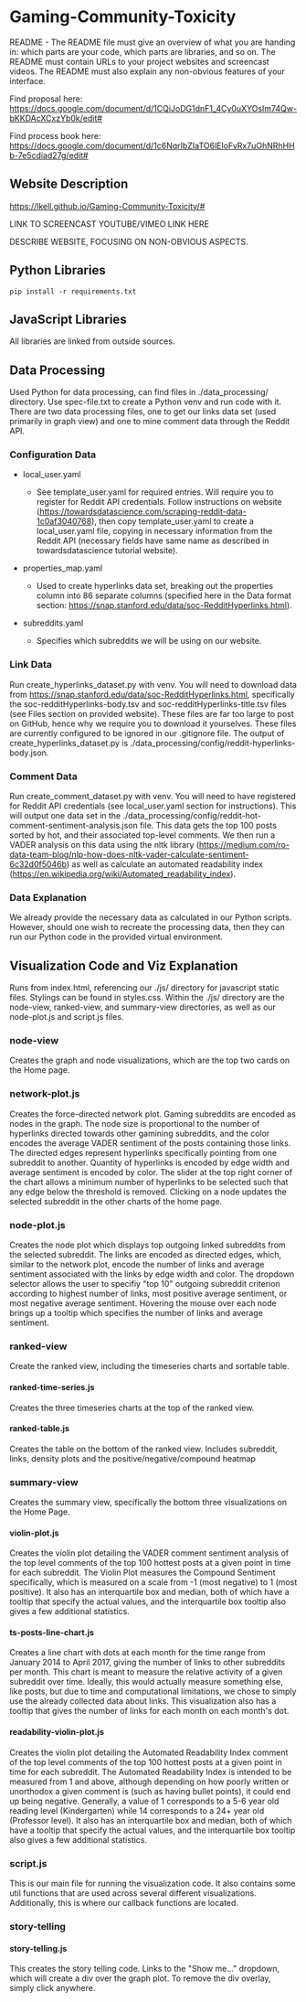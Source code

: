 ﻿# Gaming-Community-Toxicity
 
README - The README file must give an overview of what you are handing in: which parts are your code, which parts are libraries, and so on. The README must contain URLs to your project websites and screencast videos. The README must also explain any non-obvious features of your interface.

Find proposal here: https://docs.google.com/document/d/1CQiJoDG1dnF1_4Cy0uXYOsIm74Qw-bKKDAcXCxzYb0k/edit#
 
Find process book here: https://docs.google.com/document/d/1c6NqrIbZIaTO6lEIoFvRx7uOhNRhHHb-7e5cdiad27g/edit#

## Website Description
https://lkell.github.io/Gaming-Community-Toxicity/#

LINK TO SCREENCAST YOUTUBE/VIMEO LINK HERE

DESCRIBE WEBSITE, FOCUSING ON NON-OBVIOUS ASPECTS.

## Python Libraries
`pip install -r requirements.txt`

## JavaScript Libraries
All libraries are linked from outside sources.

## Data Processing
Used Python for data processing, can find files in ./data_processing/ directory. Use spec-file.txt to create a Python venv and run code with it. There are two data processing files, one to get our links data set (used primarily in graph view) and one to mine comment data through the Reddit API. 

### Configuration Data

- local_user.yaml
	- See template_user.yaml for required entries. Will require you to register for Reddit API credentials. Follow instructions on website (https://towardsdatascience.com/scraping-reddit-data-1c0af3040768), then copy template_user.yaml to create a local_user.yaml file, copying in necessary information from the Reddit API (necessary fields have same name as described in towardsdatascience tutorial website).

- properties_map.yaml
	- Used to create hyperlinks data set, breaking out the properties column into 86 separate columns (specified here in the Data format section: https://snap.stanford.edu/data/soc-RedditHyperlinks.html).

- subreddits.yaml
	- Specifies which subreddits we will be using on our website.

### Link Data
Run create_hyperlinks_dataset.py with venv. You will need to download data from https://snap.stanford.edu/data/soc-RedditHyperlinks.html, specifically the soc-redditHyperlinks-body.tsv and soc-redditHyperlinks-title.tsv files (see Files section on provided website). These files are far too large to post on GitHub, hence why we require you to download it yourselves. These files are currently configured to be ignored in our .gitignore file. The output of create_hyperlinks_dataset.py is ./data_processing/config/reddit-hyperlinks-body.json. 

### Comment Data
Run create_comment_dataset.py with venv. You will need to have registered for Reddit API credentials (see local_user.yaml section for instructions). This will output one data set in the ./data_processing/config/reddit-hot-comment-sentiment-analysis.json file. This data gets the top 100 posts sorted by hot, and their associated top-level comments. We then run a VADER analysis on this data using the nltk library (https://medium.com/ro-data-team-blog/nlp-how-does-nltk-vader-calculate-sentiment-6c32d0f5046b) as well as calculate an automated readability index (https://en.wikipedia.org/wiki/Automated_readability_index).

### Data Explanation
We already provide the necessary data as calculated in our Python scripts. However, should one wish to recreate the processing data, then they can run our Python code in the provided virtual environment.

## Visualization Code and Viz Explanation
Runs from index.html, referencing our ./js/ directory for javascript static files. Stylings can be found in styles.css. Within the ./js/ directory are the node-view, ranked-view, and summary-view directories, as well as our node-plot.js and script.js files.

### node-view
Creates the graph and node visualizations, which are the top two cards on the Home page.

### network-plot.js
Creates the force-directed network plot. Gaming subreddits are encoded as nodes in the graph. The node size is proportional to the number of hyperlinks directed towards other gamining subreddits, and the color encodes the average VADER sentiment of the posts containing those links. The directed edges represent hyperlinks specifically pointing from one subreddit to another. Quantity of hyperlinks is encoded by edge width and average sentiment is encoded by color. The slider at the top right corner of the chart allows a minimum number of hyperlinks to be selected such that any edge below the threshold is removed. Clicking on a node updates the selected subreddit in the other charts of the home page.

### node-plot.js
Creates the node plot which displays top outgoing linked subreddits from the selected subreddit. The links are encoded as directed edges, which, similar to the network plot, encode the number of links and average sentiment associated with the links by edge width and color. The dropdown selector allows the user to specifiy "top 10" outgoing subreddit criterion according to highest number of links, most positive average sentiment, or most negative average sentiment. Hovering the mouse over each node brings up a tooltip which specifies the number of links and average sentiment.

### ranked-view
Create the ranked view, including the timeseries charts and sortable table.

#### ranked-time-series.js
Creates the three timeseries charts at the top of the ranked view.

#### ranked-table.js
Creates the table on the bottom of the ranked view. Includes subreddit, links, density plots and the positive/negative/compound heatmap

### summary-view
Creates the summary view, specifically the bottom three visualizations on the Home Page.

#### violin-plot.js
Creates the violin plot detailing the VADER comment sentiment analysis of the top level comments of the top 100 hottest posts at a given point in time for each subreddit. The Violin Plot measures the Compound Sentiment specifically, which is measured on a scale from -1 (most negative) to 1 (most positive). It also has an interquartile box and median, both of which have a tooltip that specify the actual values, and the interquartile box tooltip also gives a few additional statistics.

#### ts-posts-line-chart.js
Creates a line chart with dots at each month for the time range from January 2014 to April 2017, giving the number of links to other subreddits per month. This chart is meant to measure the relative activity of a given subreddit over time. Ideally, this would actually measure something else, like posts, but due to time and computational limitations, we chose to simply use the already collected data about links. This visualization also has a tooltip that gives the number of links for each month on each month's dot.

#### readability-violin-plot.js
Creates the violin plot detailing the Automated Readability Index comment of the top level comments of the top 100 hottest posts at a given point in time for each subreddit. The Automated Readability Index is intended to be measured from 1 and above, although depending on how poorly written or unorthodox a given comment is (such as having bullet points), it could end up being negative. Generally, a value of 1 corresponds to a 5-6 year old reading level (Kindergarten) while 14 corresponds to a 24+ year old (Professor level). It also has an interquartile box and median, both of which have a tooltip that specify the actual values, and the interquartile box tooltip also gives a few additional statistics.

### script.js
This is our main file for running the visualization code. It also contains some util functions that are used across several different visualizations. Additionally, this is where our callback functions are located.

### story-telling
#### story-telling.js
This creates the story telling code. Links to the "Show me..." dropdown, which will create a div over the graph plot. To remove the div overlay, simply click anywhere.
